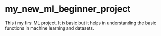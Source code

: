 # my_new_ml_beginner_project
This i my first ML project. It is basic but it helps 
in understanding the basic functions in machine learning 
and datasets.
